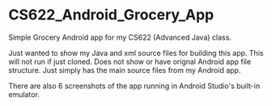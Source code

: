 # CS622_Android_Grocery_App
Simple Grocery Android app for my CS622 (Advanced Java) class.

Just wanted to show my Java and xml source files for building this app. This will not run if just cloned.
Does not show or have orignal Android app file structure. Just simply has the main source files from my Android app.

There are also 6 screenshots of the app running in Android Studio's built-in emulator.
